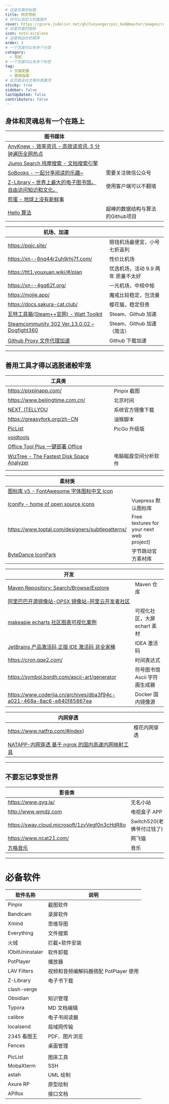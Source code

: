```yaml
---
# 这是文章的标题
title: 网页导航
# 你可以自定义封面图片
cover: https://gcore.jsdelivr.net/gh/Cunyanger/pic_bed@master/images/rain_sta_b.png
# 这是页面的图标
icon: noto:airplane
# 这是侧边栏的顺序
order: 3
# 一个页面可以有多个分类
category:
  - 导航
# 一个页面可以有多个标签
tag:
  - 页面配置
  - 使用指南
# 此页面会在文章列表置顶
sticky: true
sidebar: false
lastUpdated: false
contributors: false
---
```


## 身体和灵魂总有一个在路上

| 图书媒体                                                     |                                  |
| ------------------------------------------------------------ | -------------------------------- |
| [AnyKnew - 效率资讯 - 高效读资讯, 5 分钟遍历全网热点](https://www.anyknew.com/#/) |                                  |
| [Jiumo Search 鸠摩搜索 - 文档搜索引擎](https://www.jiumodiary.com/) |                                  |
| [SoBooks - 一起分享阅读的乐趣~](https://sobooks.cc/)         | 需要关注微信公众号               |
| [Z-Library – 世界上最大的电子图书馆。自由访问知识和文化。](https://zh.101ml.online/) | 使用客户端可以不翻墙             |
| [煎蛋 - 地球上没有新鲜事](https://jandan.net/?ref=www.tboxn.com) |                                  |
| [Hello 算法](https://www.hello-algo.com/)                    | 超棒的数据结构与算法的Github项目 |

| 机场、加速                                                                              |                                    |
| --------------------------------------------------------------------------------------- | ---------------------------------- |
| https://pqjc.site/                                                                      | 赔钱机场最便宜，小号七折返利       |
| https://xn--6nq44r2uh9rhj7f.com/                                                        | 性价比机场                         |
| https://ttt1.youxuan.wiki/#/plan                                                        | 优选机场，活动 9.9 两年 质量不太好 |
| https://xn--4gq62f.org/                                                                 | 一元机场，中规中矩                 |
| https://mojie.app/                                                                      | 魔戒比较稳定，包流量               |
| https://docs.sakura-cat.club/                                                           | 樱花猫，稳定但贵                   |
| [瓦特工具箱(Steam++官网) - Watt Toolkit](https://steampp.net/)                          | Steam、Github 加速                 |
| [Steamcommunity 302 Ver.13.0.02 – Dogfight360](https://www.dogfight360.com/blog/18682/) | Steam、Github 加速（简洁）         |
| [Github Proxy 文件代理加速](https://github.akams.cn/)                                   | Github 下载加速                    |

---

## 善用工具才得以逃脱诸般牢笼

| 工具类                                                                                       |                      |
| -------------------------------------------------------------------------------------------- | -------------------- |
| https://pixpinapp.com/                                                                       | Pinpix 截图          |
| https://www.beijingtime.com.cn/                                                              | 北京时间             |
| [NEXT, ITELLYOU](https://next.itellyou.cn/)                                                  | 系统官方镜像下载     |
| https://greasyfork.org/zh-CN                                                                 | 油猴脚本             |
| [PicList](https://piclist.cn/)                                                               | PicGo 升级版         |
| [voidtools](https://www.voidtools.com/zh-cn/?ref=www.tboxn.com)                              |                      |
| [Office Tool Plus 一键部署 Office](https://otp.landian.vip/zh-cn/?ref=www.tboxn.com)         |                      |
| [WizTree - The Fastest Disk Space Analyzer](https://www.diskanalyzer.com/?ref=www.tboxn.com) | 电脑磁盘空间分析软件 |
|                                                                                              |                      |

| 素材类                                                                     |                                          |
| -------------------------------------------------------------------------- | ---------------------------------------- |
| [图标库 v5 - FontAwesome 字体图标中文 Icon](https://fontawesome.com.cn/v5) |                                          |
| [Iconify - home of open source icons](https://icon-sets.iconify.design/)   | Vuepress 默认图标库                      |
| https://www.toptal.com/designers/subtlepatterns/                           | Free textures for your next web project] |
| [ByteDance IconPark](https://iconpark.oceanengine.com/home)                | 字节跳动官方素材库                       |

| 开发                                                                                    |                               |
| --------------------------------------------------------------------------------------- | ----------------------------- |
| [Maven Repository: Search/Browse/Explore](https://mvnrepository.com/)                   | Maven 仓库                    |
| [阿里巴巴开源镜像站-OPSX 镜像站-阿里云开发者社区](https://developer.aliyun.com/mirror/) |                               |
| [makeapie echarts 社区图表可视化案例](https://www.makeapie.cn/echarts?queryStr=3D)      | 可视化社区，大屏 echart 素材  |
| [JetBrains 产品激活码 正版 IDE 激活码 非全家桶](http://jets.idejihuo.com/)              | IDEA 激活码                   |
| https://cron.qqe2.com/                                                                  | 时间表达式                    |
| https://symbol.bqrdh.com/ascii-art/generator                                            | 符号图书馆 Ascii 字符画生成器 |
| https://www.coderjia.cn/archives/dba3f94c-a021-468a-8ac6-e840f85867ea                   | Docker 国内镜像源             |

| 内网穿透                                                                |              |
| ----------------------------------------------------------------------- | ------------ |
| https://www.natfrp.com/#index)                                          | 樱花内网穿透 |
| [NATAPP-内网穿透 基于 ngrok 的国内高速内网映射工具](https://natapp.cn/) |              |

---

## 不要忘记享受世界

| 影音类                                        |                           |
| --------------------------------------------- | ------------------------- |
| https://www.gyg.la/                           | 无名小站                  |
| http://www.wmdz.com                           | 电视盒子 APP              |
| https://sway.cloud.microsoft/1zyVegf0n3cHdR8o | Switch520(老佛爷付过钱了) |
| https://www.ncat21.com/                       | 网飞猫                    |
| [方格音乐](http://fonger.top/)                | 音乐                      |

---

# 必备软件

| 软件名称        | 说明                                  |
| --------------- | ------------------------------------- |
| Pinpix          | 截图软件                              |
| Bandicam        | 录屏软件                              |
| Xmind           | 思维导图                              |
| Everything      | 文件搜索                              |
| 火绒            | 拦截+软件安装                         |
| IObitUninstaler | 软件卸载                              |
| PotPlayer       | 播放器                                |
| LAV Filters     | 视频和音频编解码器搭配 PotPlayer 使用 |
| Z-Library       | 电子书下载                            |
| clash-verge     |                                       |
| Obsidian        | 知识管理                              |
| Typora          | MD 文档编辑                           |
| calibre         | 电子书阅读器                          |
| localsend       | 局域网传输                            |
| 2345 看图王     | PDF、图片浏览                         |
| Fences          | 桌面管理                              |
|                 |                                       |
| PicList         | 图床工具                              |
| MobaXterm       | SSH                                   |
| astah           | UML 绘制                              |
| Axure RP        | 原型绘制                              |
| APIfox          | 接口文档                              |
